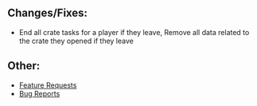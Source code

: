 ## Changes/Fixes:
 * End all crate tasks for a player if they leave, Remove all data related to the crate they opened if they leave

## Other:
* [Feature Requests](https://github.com/Crazy-Crew/CrazyCrates/issues)
* [Bug Reports](https://github.com/Crazy-Crew/CrazyCrates/issues)
